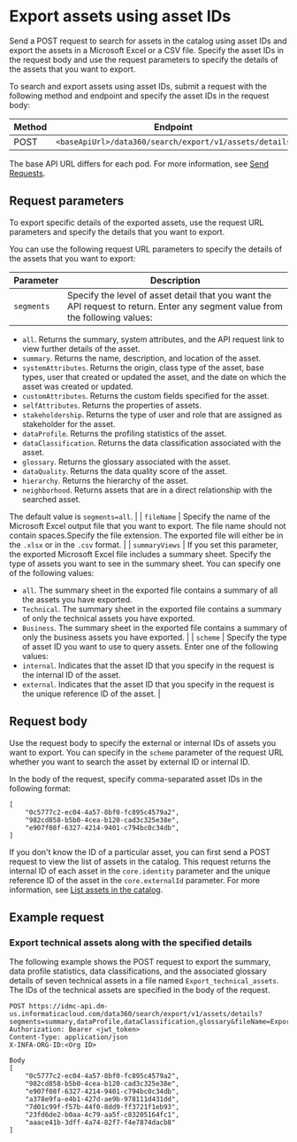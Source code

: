 # Export assets using asset IDs

Send a POST request to search for assets in the catalog using asset IDs and export the assets in a Microsoft Excel or a CSV file. Specify the asset IDs in the request body and use the request parameters to specify the details of the assets that you want to export.

To search and export assets using asset IDs, submit a request with the following method and endpoint and specify the asset IDs in the request body:

| Method | Endpoint |
|--------|----------|
| POST | `<baseApiUrl>/data360/search/export/v1/assets/details` |

The base API URL differs for each pod. For more information, see [Send Requests](../cloud-data-governance-and-catalog-api-reference/Send_Requests.html). 

## Request parameters

To export specific details of the exported assets, use the request URL parameters and specify the details that you want to export.

You can use the following request URL parameters to specify the details of the assets that you want to export:

| Parameter | Description |
|-----------|-------------|
| `segments` | Specify the level of asset detail that you want the API request to return. Enter any segment value from the following values:
- `all`. Returns the summary, system attributes, and the API request link to view further details of the asset.
- `summary`. Returns the name, description, and location of the asset.
- `systemAttributes`. Returns the origin, class type of the asset, base types, user that created or updated the asset, and the date on which the asset was created or updated.
- `customAttributes`. Returns the custom fields specified for the asset.
- `selfAttributes`. Returns the properties of assets.
- `stakeholdership`. Returns the type of user and role that are assigned as stakeholder for the asset.
- `dataProfile`. Returns the profiling statistics of the asset.
- `dataClassification`. Returns the data classification associated with the asset.
- `glossary`. Returns the glossary associated with the asset.
- `dataQuality`. Returns the data quality score of the asset.
- `hierarchy`. Returns the hierarchy of the asset.
- `neighborhood`. Returns assets that are in a direct relationship with the searched asset.

The default value is `segments=all`. |
| `fileName` | Specify the name of the Microsoft Excel output file that you want to export. The file name should not contain spaces.Specify the file extension. The exported file will either be in the `.xlsx` or in the `.csv` format. |
| `summaryViews` | If you set this parameter, the exported Microsoft Excel file includes a summary sheet. Specify the type of assets you want to see in the summary sheet. You can specify one of the following values:
- `all`. The summary sheet in the exported file contains a summary of all the assets you have exported.
- `Technical`. The summary sheet in the exported file contains a summary of only the technical assets you have exported.
- `Business`. The summary sheet in the exported file contains a summary of only the business assets you have exported. |
| `scheme` | Specify the type of asset ID you want to use to query assets. Enter one of the following values:
- `internal`. Indicates that the asset ID that you specify in the request is the internal ID of the asset.
- `external`. Indicates that the asset ID that you specify in the request is the unique reference ID of the asset. |

## Request body

Use the request body to specify the external or internal IDs of assets you want to export. You can specify in the `scheme` parameter of the request URL whether you want to search the asset by external ID or internal ID.

In the body of the request, specify comma-separated asset IDs in the following format:

```
[
    "0c5777c2-ec04-4a57-8bf0-fc895c4579a2",
    "982cd858-b5b0-4cea-b120-cad3c325e38e",
    "e907f08f-6327-4214-9401-c794bc0c34db",
]
```

If you don't know the ID of a particular asset, you can first send a POST request to view the list of assets in the catalog. This request returns the internal ID of each asset in the `core.identity` parameter and the unique reference ID of the asset in the `core.externalId` parameter. For more information, see [List assets in the catalog](../cloud-data-governance-and-catalog-api-reference/List_assets_in_the_catalog.html).

## Example request

### Export technical assets along with the specified details

The following example shows the POST request to export the summary, data profile statistics, data classifications, and the associated glossary details of seven technical assets in a file named `Export_technical_assets`. The IDs of the technical assets are specified in the body of the request.

```
POST https://idmc-api.dm-us.informaticacloud.com/data360/search/export/v1/assets/details?segments=summary,dataProfile,dataClassification,glossary&fileName=Export_technical_assets&summaryViews=all&scheme=internal
Authorization: Bearer <jwt_token>
Content-Type: application/json
X-INFA-ORG-ID:<Org ID>

Body
[
    "0c5777c2-ec04-4a57-8bf0-fc895c4579a2",
    "982cd858-b5b0-4cea-b120-cad3c325e38e",
    "e907f08f-6327-4214-9401-c794bc0c34db",
    "a378e9fa-e4b1-427d-ae9b-978111d431dd",
    "7d01c99f-f57b-44f0-8dd9-ff3721f1eb93",
    "23fd6de2-b0aa-4c79-aa5f-c83205164fc1",
    "aaace41b-3dff-4a74-82f7-f4e7874dacb8"
]
```
